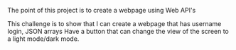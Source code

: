 The point of this project is to create a webpage using Web API's

This challenge is to show that I can create a webpage that has username login, JSON arrays
Have a button that can change the view of the screen to a light mode/dark mode.
